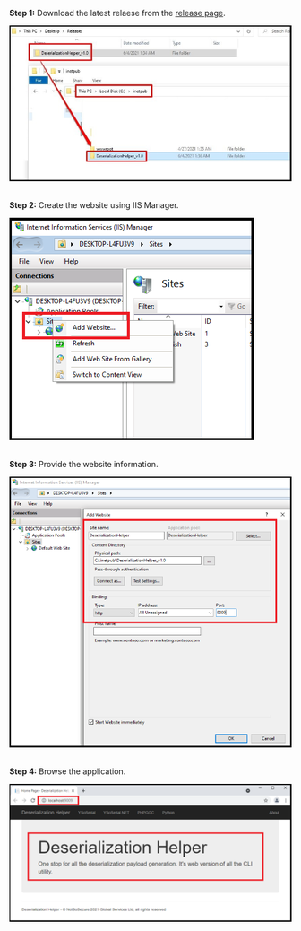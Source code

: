 **Step 1:** Download the latest relaese from the [release page](https://github.com/NotSoSecure/DeserializationHelper/releases).<br/>

![Usage](Deployment/1.jpg)
<br/><br/>

**Step 2:** Create the website using IIS Manager.<br/>

![Usage](Deployment/2.png)
<br/><br/>

**Step 3:** Provide the website information.<br/>

![Usage](Deployment/3.png)
<br/><br/>

**Step 4:** Browse the application.<br/>

![Usage](Deployment/4.png)


